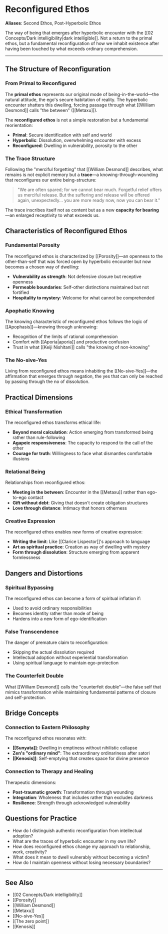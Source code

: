 # Reconfigured Ethos

**Aliases**: Second Ethos, Post-Hyperbolic Ethos

The way of being that emerges after hyperbolic encounter with the [[02 Concepts/Dark intelligibility|dark intelligible]]. Not a return to the primal ethos, but a fundamental reconfiguration of how we inhabit existence after having been touched by what exceeds ordinary comprehension.

---

## The Structure of Reconfiguration

### From Primal to Reconfigured

The **primal ethos** represents our original mode of being-in-the-world—the natural attitude, the ego's secure habitation of reality. The hyperbolic encounter shatters this dwelling, forcing passage through what [[William Desmond]] calls "the between" ([[Metaxu]]).

The **reconfigured ethos** is not a simple restoration but a fundamental reorientation:

- **Primal**: Secure identification with self and world
- **Hyperbolic**: Dissolution, overwhelming encounter with excess
- **Reconfigured**: Dwelling in vulnerability, porosity to the other

### The Trace Structure

Following the "merciful forgetting" that [[William Desmond]] describes, what remains is not explicit memory but a **trace**—a knowing-through-wounding that reconfigures our entire being-structure:

> "We are often spared; for we cannot bear much. Forgetful relief offers us merciful release. But the suffering and release will be offered again, unexpectedly... you are more ready now, now you can bear it."

The trace inscribes itself not as content but as a new **capacity for bearing**—an enlarged receptivity to what exceeds us.

## Characteristics of Reconfigured Ethos

### Fundamental Porosity

The reconfigured ethos is characterized by [[Porosity]]—an openness to the other-than-self that was forced open by hyperbolic encounter but now becomes a chosen way of dwelling:

- **Vulnerability as strength**: Not defensive closure but receptive openness
- **Permeable boundaries**: Self-other distinctions maintained but not fortified
- **Hospitality to mystery**: Welcome for what cannot be comprehended

### Apophatic Knowing

The knowing characteristic of reconfigured ethos follows the logic of [[Apophasis]]—knowing through unknowing:

- Recognition of the limits of rational comprehension
- Comfort with [[Aporia|aporia]] and productive confusion
- Trust in what [[Keiji Nishitani]] calls "the knowing of non-knowing"

### The No-sive-Yes

Living from reconfigured ethos means inhabiting the [[No-sive-Yes]]—the affirmation that emerges through negation, the yes that can only be reached by passing through the no of dissolution.

## Practical Dimensions

### Ethical Transformation

The reconfigured ethos transforms ethical life:

- **Beyond moral calculation**: Action emerging from transformed being rather than rule-following
- **Agapeic responsiveness**: The capacity to respond to the call of the other
- **Courage for truth**: Willingness to face what dismantles comfortable illusions

### Relational Being

Relationships from reconfigured ethos:

- **Meeting in the between**: Encounter in the [[Metaxu]] rather than ego-to-ego contact
- **Gift without debt**: Giving that doesn't create obligation structures
- **Love through distance**: Intimacy that honors otherness

### Creative Expression

The reconfigured ethos enables new forms of creative expression:

- **Writing the limit**: Like [[Clarice Lispector]]'s approach to language
- **Art as spiritual practice**: Creation as way of dwelling with mystery
- **Form through dissolution**: Structure emerging from apparent formlessness

## Dangers and Distortions

### Spiritual Bypassing

The reconfigured ethos can become a form of spiritual inflation if:

- Used to avoid ordinary responsibilities
- Becomes identity rather than mode of being
- Hardens into a new form of ego-identification

### False Transcendence

The danger of premature claim to reconfiguration:

- Skipping the actual dissolution required
- Intellectual adoption without experiential transformation
- Using spiritual language to maintain ego-protection

### The Counterfeit Double

What [[William Desmond]] calls the "counterfeit double"—the false self that mimics transformation while maintaining fundamental patterns of closure and self-protection.

## Bridge Concepts

### Connection to Eastern Philosophy

The reconfigured ethos resonates with:

- **[[Sunyata]]**: Dwelling in emptiness without nihilistic collapse
- **Zen's "ordinary mind"**: The extraordinary ordinariness after satori
- **[[Kenosis]]**: Self-emptying that creates space for divine presence

### Connection to Therapy and Healing

Therapeutic dimensions:

- **Post-traumatic growth**: Transformation through wounding
- **Integration**: Wholeness that includes rather than excludes darkness
- **Resilience**: Strength through acknowledged vulnerability

## Questions for Practice

- How do I distinguish authentic reconfiguration from intellectual adoption?
- What are the traces of hyperbolic encounter in my own life?
- How does reconfigured ethos change my approach to relationship, work, creativity?
- What does it mean to dwell vulnerably without becoming a victim?
- How do I maintain openness without losing necessary boundaries?

---

## See Also

- [[02 Concepts/Dark intelligibility]]
- [[Porosity]]
- [[William Desmond]]
- [[Metaxu]]
- [[No-sive-Yes]]
- [[The zero point]]
- [[Kenosis]]
